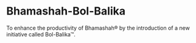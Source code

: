 # Bhamashah-Bol-Balika
To enhance the productivity of Bhamashah® by the introduction of a new initiative called Bol-Balika™.
